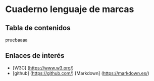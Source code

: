 # Cuaderno lenguaje de marcas
## Tabla de contenidos


pruebaaaa

## Enlaces de interés
* [W3C] (https://www.w3.org/)
* [github] (https://github.com/) [Markdown] (https://markdown.es/)

